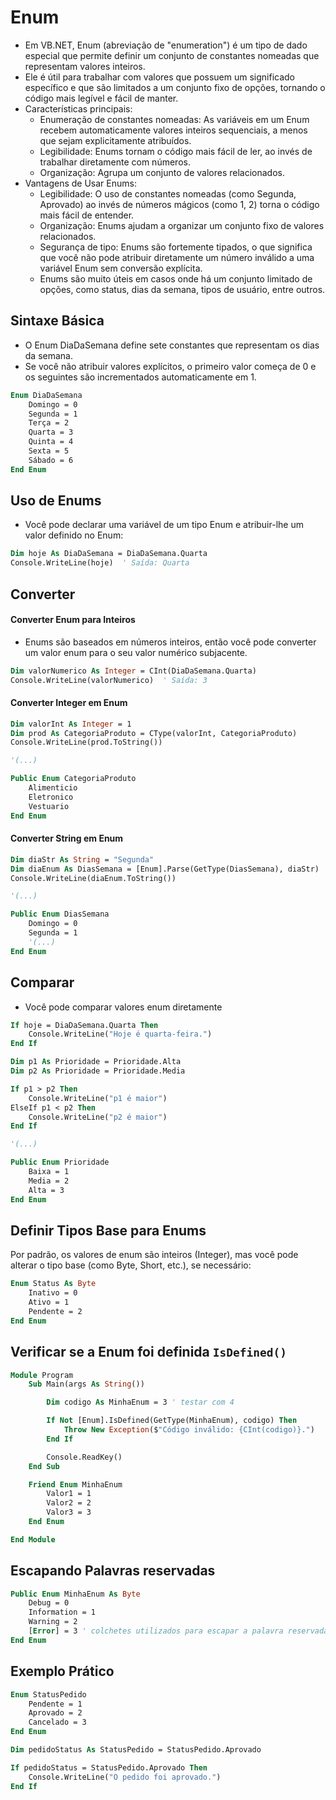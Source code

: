 # Enum

- Em VB.NET, Enum (abreviação de "enumeration") é um tipo de dado especial que permite definir um conjunto de constantes nomeadas que representam valores inteiros. 
- Ele é útil para trabalhar com valores que possuem um significado específico e que são limitados a um conjunto fixo de opções, tornando o código mais legível e fácil de manter.
- Características principais:
    - Enumeração de constantes nomeadas: As variáveis em um Enum recebem automaticamente valores inteiros sequenciais, a menos que sejam explicitamente atribuídos.
    - Legibilidade: Enums tornam o código mais fácil de ler, ao invés de trabalhar diretamente com números.
    - Organização: Agrupa um conjunto de valores relacionados.
- Vantagens de Usar Enums:
    - Legibilidade: O uso de constantes nomeadas (como Segunda, Aprovado) ao invés de números mágicos (como 1, 2) torna o código mais fácil de entender.
    - Organização: Enums ajudam a organizar um conjunto fixo de valores relacionados.
    - Segurança de tipo: Enums são fortemente tipados, o que significa que você não pode atribuir diretamente um número inválido a uma variável Enum sem conversão explícita.
    - Enums são muito úteis em casos onde há um conjunto limitado de opções, como status, dias da semana, tipos de usuário, entre outros.    

## Sintaxe Básica

- O Enum DiaDaSemana define sete constantes que representam os dias da semana.
- Se você não atribuir valores explícitos, o primeiro valor começa de 0 e os seguintes são incrementados automaticamente em 1.

~~~vb
Enum DiaDaSemana
    Domingo = 0
    Segunda = 1
    Terça = 2
    Quarta = 3
    Quinta = 4
    Sexta = 5
    Sábado = 6
End Enum
~~~

## Uso de Enums

- Você pode declarar uma variável de um tipo Enum e atribuir-lhe um valor definido no Enum:

~~~vb
Dim hoje As DiaDaSemana = DiaDaSemana.Quarta
Console.WriteLine(hoje)  ' Saída: Quarta
~~~

## Converter

#### Converter Enum para Inteiros

- Enums são baseados em números inteiros, então você pode converter um valor enum para o seu valor numérico subjacente.

~~~vb
Dim valorNumerico As Integer = CInt(DiaDaSemana.Quarta)
Console.WriteLine(valorNumerico)  ' Saída: 3
~~~

#### Converter Integer em Enum

~~~vb
Dim valorInt As Integer = 1
Dim prod As CategoriaProduto = CType(valorInt, CategoriaProduto)
Console.WriteLine(prod.ToString())

'(...)

Public Enum CategoriaProduto
    Alimenticio
    Eletronico
    Vestuario
End Enum
~~~

#### Converter String em Enum

~~~vb
Dim diaStr As String = "Segunda"
Dim diaEnum As DiasSemana = [Enum].Parse(GetType(DiasSemana), diaStr)
Console.WriteLine(diaEnum.ToString())

'(...)

Public Enum DiasSemana
    Domingo = 0
    Segunda = 1
    '(...)
End Enum
~~~

## Comparar

- Você pode comparar valores enum diretamente

~~~vb
If hoje = DiaDaSemana.Quarta Then
    Console.WriteLine("Hoje é quarta-feira.")
End If
~~~

~~~vb
Dim p1 As Prioridade = Prioridade.Alta
Dim p2 As Prioridade = Prioridade.Media

If p1 > p2 Then
    Console.WriteLine("p1 é maior")
ElseIf p1 < p2 Then
    Console.WriteLine("p2 é maior")
End If

'(...)

Public Enum Prioridade
    Baixa = 1
    Media = 2
    Alta = 3
End Enum
~~~

## Definir Tipos Base para Enums

Por padrão, os valores de enum são inteiros (Integer), mas você pode alterar o tipo base (como Byte, Short, etc.), se necessário:

~~~vb
Enum Status As Byte
    Inativo = 0
    Ativo = 1
    Pendente = 2
End Enum
~~~

## Verificar se a Enum foi definida `IsDefined()`

~~~vb
Module Program
    Sub Main(args As String())

        Dim codigo As MinhaEnum = 3 ' testar com 4

        If Not [Enum].IsDefined(GetType(MinhaEnum), codigo) Then
            Throw New Exception($"Código inválido: {CInt(codigo)}.")
        End If

        Console.ReadKey()
    End Sub

    Friend Enum MinhaEnum
        Valor1 = 1
        Valor2 = 2
        Valor3 = 3
    End Enum

End Module
~~~

## Escapando Palavras reservadas 

~~~vb
Public Enum MinhaEnum As Byte
    Debug = 0
    Information = 1
    Warning = 2
    [Error] = 3 ' colchetes utilizados para escapar a palavra reservada Error
End Enum
~~~

## Exemplo Prático

~~~vb
Enum StatusPedido
    Pendente = 1
    Aprovado = 2
    Cancelado = 3
End Enum

Dim pedidoStatus As StatusPedido = StatusPedido.Aprovado

If pedidoStatus = StatusPedido.Aprovado Then
    Console.WriteLine("O pedido foi aprovado.")
End If
~~~